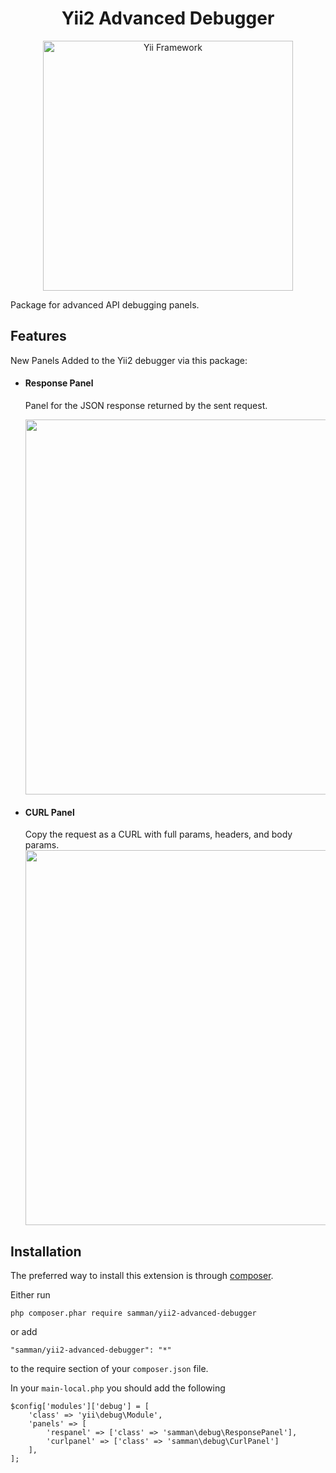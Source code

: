 <h1 align="center">
    Yii2 Advanced Debugger
</h1>

<p align="center">
    <a href="https://www.yiiframework.com/" target="_blank">
        <img src="https://www.yiiframework.com/image/yii_logo_light.svg" width="400" alt="Yii Framework" />
    </a>
</p>

Package for advanced API debugging panels.


Features
------------
New Panels Added to the Yii2 debugger via this package:
<ul>
    <li>
        <h4>Response Panel</h4>
        <p>Panel for the JSON response returned by the sent request.</p>
        <img style="width: 600px;" src="https://user-images.githubusercontent.com/59656525/198234064-152310e8-da7f-4b18-8e2b-f84b38d9bd2a.png" />
    </li>
</ul>

<ul> 
    <li>
        <h4>CURL Panel</h4>
        Copy the request as a CURL with full params, headers, and body params.
        <img style="width: 600px;" src="https://user-images.githubusercontent.com/59656525/198233273-b7378f40-6a01-4232-98db-2e07f352552f.png" />
    </li>
</ul>

Installation
------------

The preferred way to install this extension is through [composer](http://getcomposer.org/download/).

Either run

```
php composer.phar require samman/yii2-advanced-debugger
```

or add

```
"samman/yii2-advanced-debugger": "*"
```

to the require section of your `composer.json` file.



In your `main-local.php` you should add the following
```
$config['modules']['debug'] = [
    'class' => 'yii\debug\Module',
    'panels' => [
        'respanel' => ['class' => 'samman\debug\ResponsePanel'],
        'curlpanel' => ['class' => 'samman\debug\CurlPanel']
    ],
];
